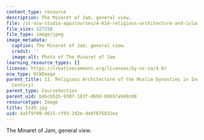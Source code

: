 ```yaml
---
content_type: resource
description: The Minaret of Jam, general view.
file: /ol-ocw-studio-app/courses/4-614-religious-architecture-and-islamic-cultures-fall-2002/4a5f9f00d615cf032d2ede8f875832ea_5149.jpg
file_size: 127258
file_type: image/jpeg
image_metadata:
  caption: The Minaret of Jam, general view.
  credit: ''
  image-alt: Photo of The Minaret of Jam
learning_resource_types: []
license: https://creativecommons.org/licenses/by-nc-sa/4.0/
ocw_type: OCWImage
parent_title: 13. Religious Architecture of the Muslim Dynasties in India (12th-15th
  Century)
parent_type: CourseSection
parent_uid: b4bcb52b-9307-183f-d69d-8b657a949c88
resourcetype: Image
title: 5149.jpg
uid: 4a5f9f00-d615-cf03-2d2e-de8f875832ea
---
```

The Minaret of Jam, general view.